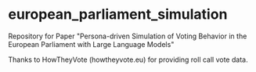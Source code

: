 # european_parliament_simulation
Repository for Paper "Persona-driven Simulation of Voting Behavior in the European Parliament with Large Language Models"

Thanks to HowTheyVote (howtheyvote.eu) for providing roll call vote data.
